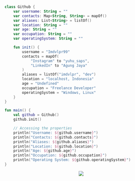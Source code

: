 ```kotlin

class Github {
    var username: String = ""
    var contacts: Map<String, String> = mapOf()
    var aliases: List<String> = listOf()
    var location: String = ""
    var age: String = ""
    var occupation: String = ""
    var operatingSystem: String = ""

    fun init() {
        username = "Imdvlpr99"
        contacts = mapOf(
            "Instagram" to "yuhu_saps",
            "LinkedIn" to "Agung Jaya"
        )
        aliases = listOf("imdvlpr", "dev")
        location = "localhost, Indonesia"
        age = "Undefined"
        occupation = "Freelance Developer"
        operatingSystem = "Windows, Linux"
    }
}

fun main() {
    val github = Github()
    github.init()

    // Accessing the properties
    println("Username: ${github.username}")
    println("Contacts: ${github.contacts}")
    println("Aliases: ${github.aliases}")
    println("Location: ${github.location}")
    println("Age: ${github.age}")
    println("Occupation: ${github.occupation}")
    println("Operating System: ${github.operatingSystem}")
}

```
<p align="center">
  <img src="https://github-readme-stats.vercel.app/api/top-langs/?username=imdvlpr99&theme=dark&hide_border=false&include_all_commits=false&count_private=false&layout=compact" />
</p>
